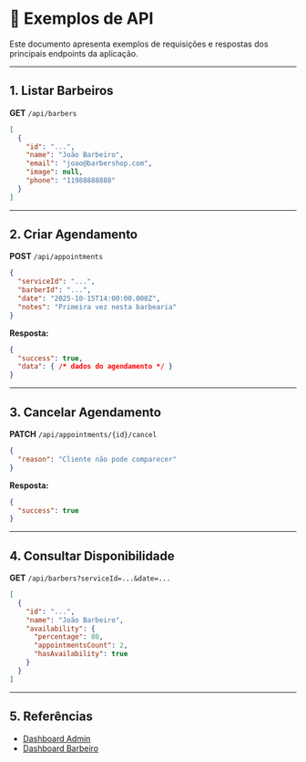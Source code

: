 # 📡 Exemplos de API

Este documento apresenta exemplos de requisições e respostas dos principais endpoints da aplicação.

---

## 1. Listar Barbeiros

**GET** `/api/barbers`
```json
[
  {
    "id": "...",
    "name": "João Barbeiro",
    "email": "joao@barbershop.com",
    "image": null,
    "phone": "11988888888"
  }
]
```

---

## 2. Criar Agendamento

**POST** `/api/appointments`
```json
{
  "serviceId": "...",
  "barberId": "...",
  "date": "2025-10-15T14:00:00.000Z",
  "notes": "Primeira vez nesta barbearia"
}
```

**Resposta:**
```json
{
  "success": true,
  "data": { /* dados do agendamento */ }
}
```

---

## 3. Cancelar Agendamento

**PATCH** `/api/appointments/{id}/cancel`
```json
{
  "reason": "Cliente não pode comparecer"
}
```

**Resposta:**
```json
{
  "success": true
}
```

---

## 4. Consultar Disponibilidade

**GET** `/api/barbers?serviceId=...&date=...`
```json
[
  {
    "id": "...",
    "name": "João Barbeiro",
    "availability": {
      "percentage": 80,
      "appointmentsCount": 2,
      "hasAvailability": true
    }
  }
]
```

---

## 5. Referências
- [Dashboard Admin](./dashboard-admin.md)
- [Dashboard Barbeiro](./dashboard-barber.md)
